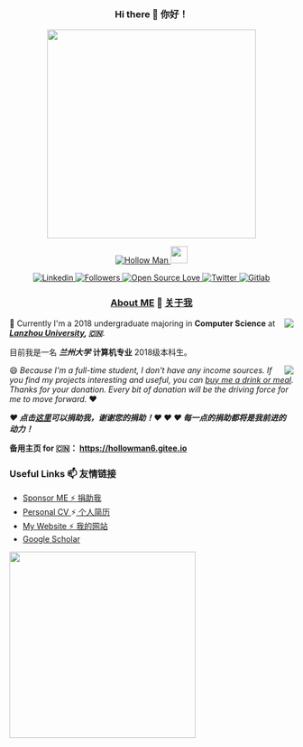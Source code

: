 <h3 align="center">Hi there 👋 你好！</h3>

<p align="center">
  <a href="http://hollowman6.github.io/">
    <img id="logo" src="https://hollowman6.github.io/img/logo.gif" width="370" />
  </a>
</p>

<p align="center">
  <a href="http://hollowman6.github.io/">
    <img src="https://komarev.com/ghpvc/?username=HollowMan6&style=flat-square" alt="Hollow Man" />
  </a>
  <img src="https://media.giphy.com/media/WUlplcMpOCEmTGBtBW/giphy.gif" width="30">
</p>

<p align="center">
  <a href="https://hollowman6.github.io/Linkedin">
    <img alt="Linkedin" src="https://img.shields.io/badge/-Hollow%20Man-blue?style=flat-square&logo=Linkedin&logoColor=white&link=https://hollowman6.github.io/Linkedin" />
  </a>
  <a href="https://github.com/HollowMan6?tab=followers">
    <img alt="Followers" src="https://img.shields.io/github/followers/HollowMan6?style=social" />
  </a>
  <a href="https://hollowman6.github.io/fund.html">
    <img alt="Open Source Love" src="https://img.shields.io/badge/-%E2%9D%A4%20Open%20Source-Green?style=flat-square&logo=Github&logoColor=white&link=https://hollowman6.github.io/fund.html" />
  </a>
  <a href="https://twitter.com/intent/follow?screen_name=HollowM186">
    <img alt="Twitter" src="https://img.shields.io/twitter/follow/HollowM186?style=social" />
  </a>
  <a href="https://gitlab.com/HollowMan6">
    <img alt="Gitlab" src="https://img.shields.io/badge/-Hollow%20Man-orange?style=flat-square&logo=Gitlab&logoColor=white&link=https://gitlab.com/HollowMan6" />
  </a>
</p>

<h3 align="center">
<a href="https://github.com/HollowMan6/HollowMan6/blob/master/Personal%20Statement.md">About ME</a> 📄 
<a href="https://github.com/HollowMan6/HollowMan6/blob/master/个人陈述.md">关于我</a>
</h3>

<a href="http://hollowman6.github.io/">
<img align="right" src="https://metrics.lecoq.io/HollowMan6?base.metadata=0" />
</a>

🌱 Currently I'm a 2018 undergraduate majoring in **Computer Science** at ***[Lanzhou University](http://xxxyen.lzu.edu.cn/), 🇨🇳***. 

目前我是一名 ***兰州大学*** **计算机专业** 2018级本科生。


<a href="http://hollowman6.github.io/">
  <img align="right" src="https://github-readme-stats.vercel.app/api?username=hollowman6&bg_color=0D1117&text_color=FFFFFF&count_private=true&show_icons=true&hide_border=true&include_all_commits=true" /> 
</a>

😄 *Because I'm a full-time student, I don't have any income sources. If you find my projects interesting and useful, you can [buy me a drink or meal](https://hollowman6.github.io/fund.html). Thanks for your donation. Every bit of donation will be the driving force for me to move forward.* ❤ 

***❤ 点击[这里](https://hollowman6.github.io/fund.html)可以捐助我，谢谢您的捐助！❤ ❤ ❤ 每一点的捐助都将是我前进的动力！***

**备用主页 for 🇨🇳： https://hollowman6.gitee.io**

### Useful Links 📫 友情链接

* [Sponsor ME  ⚡ 捐助我](https://hollowman6.github.io/fund.html) 
* [Personal CV ](https://hollowman6.github.io/CV/?language=en)⚡[ 个人简历](https://hollowman6.github.io/CV/?language=cn) 
* [My Website  ⚡ 我的网站](https://hollowman6.github.io/) 
* [Google Scholar](https://scholar.google.com/citations?user=F7Z3Fd0AAAAJ)

<p align="left">
<a href="http://hollowman6.github.io/">
  <img src="https://github-readme-stats.vercel.app/api/top-langs/?username=HollowMan6&layout=compact&bg_color=0D1117&text_color=FFFFFF&langs_count=10&hide_border=true" width="330px"/>
</a>
</p>
